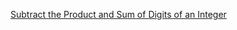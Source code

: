 [Subtract the Product and Sum of Digits of an Integer
](https://leetcode.com/problems/subtract-the-product-and-sum-of-digits-of-an-integer/)